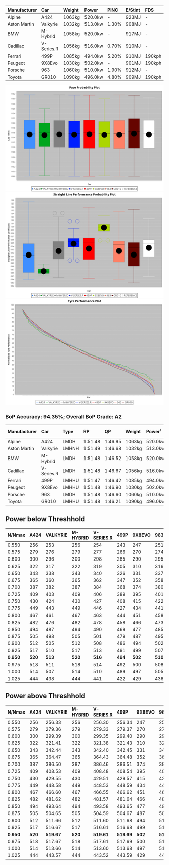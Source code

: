 | Manufacturer | Car        | Weight | Power   | PINC    | E/Stint | FDS     |
|:-|:-|:-|:-|:-|:-|:-|
| Alpine       | A424       | 1063kg | 520.0kw |    -    | 923MJ   |    -    |
| Aston Martin | Valkyrie   | 1032kg | 513.0kw | 1.30%   | 908MJ   |    -    |
| BMW          | M-Hybrid   | 1058kg | 520.0kw |    -    | 917MJ   |    -    |
| Cadillac     | V-Series.R | 1056kg | 516.0kw | 0.70%   | 910MJ   |    -    |
| Ferrari      | 499P       | 1085kg | 494.0kw | 5.20%   | 910MJ   | 190kph  |
| Peugeot      | 9X8Evo     | 1030kg | 502.0kw |    -    | 901MJ   | 190kph  |
| Porsche      | 963        | 1060kg | 510.0kw | 1.90%   | 912MJ   |    -    |
| Toyota       | GR010      | 1090kg | 496.0kw | 4.80%   | 909MJ   | 190kph  |

![PACECHART](./IMG/AUTO.png)
![STRAIGHTLINEPERFORMANCECHART](./IMG/AUTO_sp.png)
![TYREPERFORMANCECHART](./IMG/AUTO_tw.png)

### BoP Accuracy: 94.35%; Overall BoP Grade: A2
| Manufacturer | Car        | Type  | RP      | QP      | Weight | Power¹  | Threshhold | PINC    | Power²   | E/Stint | AVG Vmax  | FDS     | RDLC | L/Stint | BOP-Grade | Model Accuracy | Model Points | Match%  | SimDiff |
|:-|:-|:-|:-|:-|:-|:-|:-|:-|:-|:-|:-|:-|:-|:-|:-|:-|:-|:-|:-|
| Alpine       | A424       | LMDH  | 1:51.48 | 1:46.95 | 1063kg | 520.0kw | 250.0kph   |    -    | 520.00kw |  923MJ  | 278.75kph |    -    | 1.01 | 34      | ~A1       | 99.37%         | 2056         | 96.35%  | -0.36   |
| Aston Martin | Valkyrie   | LMHNH | 1:51.49 | 1:46.68 | 1032kg | 513.0kw | 250.0kph   | 1.30%   | 519.70kw |  908MJ  | 272.45kph |    -    | 1.06 | 34      | +D1       | 100.00%        | 247          | 69.78%  | #       |
| BMW          | M-Hybrid   | LMDH  | 1:51.48 | 1:46.52 | 1058kg | 520.0kw | 250.0kph   |    -    | 520.00kw |  917MJ  | 281.64kph |    -    | 1.01 | 34      | ~A1       | 99.20%         | 3081         | 100.00% | -0.05   |
| Cadillac     | V-Series.R | LMDH  | 1:51.48 | 1:46.67 | 1056kg | 516.0kw | 250.0kph   | 0.70%   | 519.60kw |  910MJ  | 283.13kph |    -    | 1.01 | 34      | +A2       | 99.22%         | 5358         | 93.16%  | +0.61   |
| Ferrari      | 499P       | LMHHU | 1:51.47 | 1:46.42 | 1085kg | 494.0kw | 250.0kph   | 5.20%   | 519.70kw |  910MJ  | 280.21kph | 190kph  | 1.02 | 34      | ~A1       | 99.93%         | 6954         | 100.00% | +0.72   |
| Peugeot      | 9X8Evo     | LMHHU | 1:51.48 | 1:46.90 | 1030kg | 502.0kw | 250.0kph   |    -    | 502.00kw |  901MJ  | 292.05kph | 190kph  | 1.02 | 34      | ~A1       | 100.00%        | 1458         | 95.49%  | +0.56   |
| Porsche      | 963        | LMDH  | 1:51.48 | 1:46.60 | 1060kg | 510.0kw | 250.0kph   | 1.90%   | 519.70kw |  912MJ  | 280.52kph |    -    | 1.01 | 34      | ~A1       | 99.87%         | 14199        | 100.00% | +0.15   |
| Toyota       | GR010      | LMHHU | 1:51.48 | 1:46.21 | 1090kg | 496.0kw | 250.0kph   | 4.80%   | 519.80kw |  909MJ  | 277.10kph | 190kph  | 1.01 | 34      | ~A1       | 99.92%         | 5012         | 100.00% | +0.65   |

## Power below Threshhold
| N/Nmax    | A424    | VALKYRIE | M-HYBRID | V-SERIES.R | 499P    | 9X8EVO  | 963     | GR010   |
|:-|:-|:-|:-|:-|:-|:-|:-|:-|
|  0.550    |  256    |  253     |  256     |  254       |  243    |  247    |  251    |  244    |
|  0.575    |  279    |  276     |  279     |  277       |  266    |  270    |  274    |  267    |
|  0.600    |  300    |  296     |  300     |  298       |  285    |  290    |  295    |  287    |
|  0.625    |  322    |  317     |  322     |  319       |  305    |  310    |  316    |  307    |
|  0.650    |  343    |  338     |  343     |  340       |  326    |  331    |  337    |  327    |
|  0.675    |  365    |  360     |  365     |  362       |  347    |  352    |  358    |  348    |
|  0.700    |  387    |  382     |  387     |  384       |  368    |  374    |  380    |  369    |
|  0.725    |  409    |  403     |  409     |  406       |  389    |  395    |  401    |  390    |
|  0.750    |  430    |  424     |  430     |  427       |  408    |  415    |  422    |  410    |
|  0.775    |  449    |  443     |  449     |  446       |  427    |  434    |  441    |  429    |
|  0.800    |  467    |  461     |  467     |  463       |  444    |  451    |  458    |  445    |
|  0.825    |  482    |  476     |  482     |  478       |  458    |  466    |  473    |  460    |
|  0.850    |  494    |  487     |  494     |  490       |  469    |  477    |  485    |  471    |
|  0.875    |  505    |  498     |  505     |  501       |  479    |  487    |  495    |  481    |
|  0.900    |  512    |  505     |  512     |  508       |  486    |  494    |  502    |  488    |
|  0.925    |  517    |  510     |  517     |  513       |  491    |  499    |  507    |  493    |
| **0.950** | **520** | **513**  | **520**  | **516**    | **494** | **502** | **510** | **496** |
|  0.975    |  518    |  511     |  518     |  514       |  492    |  500    |  508    |  494    |
|  1.000    |  514    |  507     |  514     |  510       |  489    |  497    |  505    |  491    |
|  1.025    |  444    |  438     |  444     |  441       |  422    |  429    |  436    |  424    |

## Power above Threshhold
| N/Nmax    | A424    | VALKYRIE   | M-HYBRID | V-SERIES.R | 499P       | 9X8EVO  | 963        | GR010      |
|:-|:-|:-|:-|:-|:-|:-|:-|:-|
|  0.550    |  256    |  256.33    |  256     |  256.30    |  256.34    |  247    |  256.34    |  256.40    |
|  0.575    |  279    |  279.36    |  279     |  279.33    |  279.37    |  270    |  279.37    |  279.43    |
|  0.600    |  300    |  299.39    |  300     |  299.35    |  299.40    |  290    |  299.40    |  299.47    |
|  0.625    |  322    |  321.41    |  322     |  321.38    |  321.43    |  310    |  321.43    |  321.50    |
|  0.650    |  343    |  342.44    |  343     |  342.40    |  342.45    |  331    |  342.45    |  342.53    |
|  0.675    |  365    |  364.47    |  365     |  364.43    |  364.48    |  352    |  364.48    |  364.57    |
|  0.700    |  387    |  386.50    |  387     |  386.46    |  386.51    |  374    |  386.51    |  386.60    |
|  0.725    |  409    |  408.53    |  409     |  408.48    |  408.54    |  395    |  408.54    |  408.64    |
|  0.750    |  430    |  429.55    |  430     |  429.51    |  429.57    |  415    |  429.57    |  429.67    |
|  0.775    |  449    |  448.58    |  449     |  448.53    |  448.59    |  434    |  448.60    |  448.70    |
|  0.800    |  467    |  466.60    |  467     |  466.55    |  466.62    |  451    |  466.62    |  466.73    |
|  0.825    |  482    |  481.62    |  482     |  481.57    |  481.64    |  466    |  481.64    |  481.75    |
|  0.850    |  494    |  493.64    |  494     |  493.58    |  493.65    |  477    |  493.66    |  493.77    |
|  0.875    |  505    |  504.65    |  505     |  504.59    |  504.67    |  487    |  504.67    |  504.78    |
|  0.900    |  512    |  511.66    |  512     |  511.60    |  511.68    |  494    |  511.68    |  511.80    |
|  0.925    |  517    |  516.67    |  517     |  516.61    |  516.68    |  499    |  516.69    |  516.80    |
| **0.950** | **520** | **519.67** | **520**  | **519.61** | **519.69** | **502** | **519.69** | **519.81** |
|  0.975    |  518    |  517.67    |  518     |  517.61    |  517.69    |  500    |  517.69    |  517.80    |
|  1.000    |  514    |  513.66    |  514     |  513.60    |  513.68    |  497    |  513.68    |  513.80    |
|  1.025    |  444    |  443.57    |  444     |  443.52    |  443.59    |  429    |  443.59    |  443.69    |
